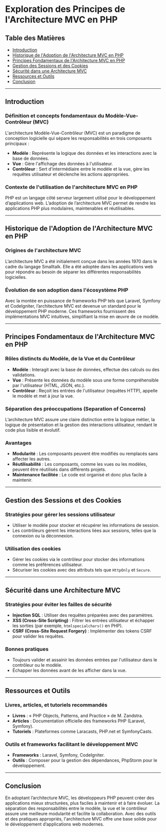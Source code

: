 # Exploration des Principes de l'Architecture MVC en PHP

## Table des Matières
- [Introduction](#introduction)
- [Historique de l'Adoption de l'Architecture MVC en PHP](#historique-de-ladoption-de-larchitecture-mvc-en-php)
- [Principes Fondamentaux de l'Architecture MVC en PHP](#principes-fondamentaux-de-larchitecture-mvc-en-php)
- [Gestion des Sessions et des Cookies](#gestion-des-sessions-et-des-cookies)
- [Sécurité dans une Architecture MVC](#sécurité-dans-une-architecture-mvc)
- [Ressources et Outils](#ressources-et-outils)
- [Conclusion](#conclusion)

---

## Introduction

### Définition et concepts fondamentaux du Modèle-Vue-Contrôleur (MVC)
L'architecture Modèle-Vue-Contrôleur (MVC) est un paradigme de conception logicielle qui sépare les responsabilités en trois composants principaux :
- **Modèle** : Représente la logique des données et les interactions avec la base de données.
- **Vue** : Gère l'affichage des données à l'utilisateur.
- **Contrôleur** : Sert d'intermédiaire entre le modèle et la vue, gère les requêtes utilisateur et déclenche les actions appropriées.

### Contexte de l'utilisation de l'architecture MVC en PHP
PHP est un langage côté serveur largement utilisé pour le développement d’applications web. L’adoption de l’architecture MVC permet de rendre les applications PHP plus modulaires, maintenables et réutilisables.

---

## Historique de l'Adoption de l'Architecture MVC en PHP

### Origines de l'architecture MVC
L’architecture MVC a été initialement conçue dans les années 1970 dans le cadre du langage Smalltalk. Elle a été adoptée dans les applications web pour répondre au besoin de séparer les différentes responsabilités logicielles.

### Évolution de son adoption dans l'écosystème PHP
Avec la montée en puissance de frameworks PHP tels que Laravel, Symfony et CodeIgniter, l’architecture MVC est devenue un standard pour le développement PHP moderne. Ces frameworks fournissent des implémentations MVC intuitives, simplifiant la mise en œuvre de ce modèle.

---

## Principes Fondamentaux de l'Architecture MVC en PHP

### Rôles distincts du Modèle, de la Vue et du Contrôleur
- **Modèle** : Interagit avec la base de données, effectue des calculs ou des validations.
- **Vue** : Présente les données du modèle sous une forme compréhensible par l'utilisateur (HTML, JSON, etc.).
- **Contrôleur** : Reçoit les entrées de l'utilisateur (requêtes HTTP), appelle le modèle et met à jour la vue.

### Séparation des préoccupations (Separation of Concerns)
L’architecture MVC assure une claire distinction entre la logique métier, la logique de présentation et la gestion des interactions utilisateur, rendant le code plus lisible et évolutif.

### Avantages
- **Modularité** : Les composants peuvent être modifiés ou remplacés sans affecter les autres.
- **Réutilisabilité** : Les composants, comme les vues ou les modèles, peuvent être réutilisés dans différents projets.
- **Maintenance facilitée** : Le code est organisé et donc plus facile à maintenir.

---

## Gestion des Sessions et des Cookies

### Stratégies pour gérer les sessions utilisateur
- Utiliser le modèle pour stocker et récupérer les informations de session.
- Les contrôleurs gèrent les interactions liées aux sessions, telles que la connexion ou la déconnexion.

### Utilisation des cookies
- Gérer les cookies via le contrôleur pour stocker des informations comme les préférences utilisateur.
- Sécuriser les cookies avec des attributs tels que `HttpOnly` et `Secure`.

---

## Sécurité dans une Architecture MVC

### Stratégies pour éviter les failles de sécurité
- **Injection SQL** : Utiliser des requêtes préparées avec des paramètres.
- **XSS (Cross-Site Scripting)** : Filtrer les entrées utilisateur et échapper les sorties (par exemple, `htmlspecialchars()` en PHP).
- **CSRF (Cross-Site Request Forgery)** : Implémenter des tokens CSRF pour valider les requêtes.

### Bonnes pratiques
- Toujours valider et assainir les données entrées par l'utilisateur dans le contrôleur ou le modèle.
- Échapper les données avant de les afficher dans la vue.

---

## Ressources et Outils

### Livres, articles, et tutoriels recommandés
- **Livres** : « PHP Objects, Patterns, and Practice » de M. Zandstra.
- **Articles** : Documentation officielle des frameworks PHP (Laravel, Symfony).
- **Tutoriels** : Plateformes comme Laracasts, PHP.net et SymfonyCasts.

### Outils et frameworks facilitant le développement MVC
- **Frameworks** : Laravel, Symfony, CodeIgniter.
- **Outils** : Composer pour la gestion des dépendances, PhpStorm pour le développement.

---

## Conclusion

En adoptant l’architecture MVC, les développeurs PHP peuvent créer des applications mieux structurées, plus faciles à maintenir et à faire évoluer. La séparation des responsabilités entre le modèle, la vue et le contrôleur assure une meilleure modularité et facilite la collaboration. Avec des outils et des pratiques appropriés, l'architecture MVC offre une base solide pour le développement d’applications web modernes.

